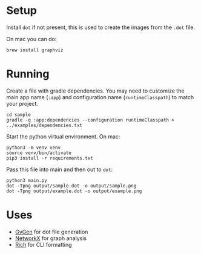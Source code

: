 
Setup
===

Install `dot` if not present, this is used to create the images from the `.dot` file.

On mac you can do:

```shell
brew install graphviz
```

Running
===

Create a file with gradle dependencies. You may need to customize the main app name (`:app`) and configuration name (`runtimeClasspath`) to match your project.

```shell
cd sample
gradle -q :app:dependencies --configuration runtimeClasspath > ../examples/dependencies.txt
```

Start the python virtual environment. On mac:

```shell
python3 -m venv venv
source venv/bin/activate
pip3 install -r requirements.txt
```

Pass this file into main and then out to `dot`:

```shell
python3 main.py
dot -Tpng output/sample.dot -o output/sample.png
dot -Tpng output/example.dot -o output/example.png
```

Uses
===

- [GvGen](https://github.com/stricaud/gvgen) for dot file generation
- [NetworkX](https://github.com/networkx/networkx) for graph analysis
- [Rich](https://github.com/Textualize/rich) for CLI formatting
